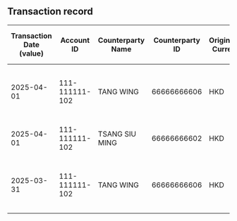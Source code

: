 ## Transaction record
| Transaction Date (value) | Account ID | Counterparty Name | Counterparty ID | Originating Currency | Originating Amount | Debit Credit Indicator | Beneficiary Bank Raw | Originator Bank Raw | Beneficiary Name | Originator Account Number | Transaction Type Source | Transaction Code Description | Sending Bank Account Number | Sending Bank Address | Converted Amount |
| --- | --- | --- | --- | --- | --- | --- | --- | --- | --- | --- | --- | --- | --- | --- | --- |
| 2025-04-01 | 111-111111-102 | TANG WING | 66666666606 | HKD | 110000 | C | Hang Seng Bank Ltd. | STANDARD CHARTERED BANK (HONG KONG) LIMITED | CHUNG SIU | 66666666606 | CWTF | Default transaction | NaN | STANDARD CHARTERED BANK (HONG KONG) LIMITED | 110000 |
| 2025-04-01 | 111-111111-102 | TSANG SIU MING | 66666666602 | HKD | 200000 | C | Hang Seng Bank Ltd. | Bank of China (Hong Kong) Limited | CHUNG SIU | 66666666602 | CWTF | Default transaction | NaN | Bank of China (Hong Kong) Limited | 200000 |
| 2025-03-31 | 111-111111-102 | TANG WING | 66666666606 | HKD | 20000 | C | Hang Seng Bank Ltd. | STANDARD CHARTERED BANK (HONG KONG) LIMITED | CHUNG SIU | 66666666606 | CWTF | Default transaction | NaN | STANDARD CHARTERED BANK (HONG KONG) LIMITED | 20000 |